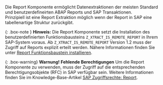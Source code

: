 
Die Report Komponente ermöglicht Datenextraktionen der meisten Standard und benutzerdefineirten ABAP Reports und SAP Transaktionen.<br>
Prinzipiell ist eine Report Extraktion möglich wenn der Report in SAP eine tabellenartige Struktur zurückgibt.

{: .box-note }
**Hinweis:** Die Report Komponente setzt die Installation des benutzerdefinierten Funktionsbausteins `Z_XTRACT_IS_REMOTE_REPORT` in Ihrem SAP-System voraus. Ab `Z_XTRACT_IS_REMOTE_REPORT` Version 1.2 muss der Zugriff auf Reports explizit erteilt werden. Nähere Informationen finden Sie unter [Report Funktionsbaustein installieren](./sap-customizing/report-funktionsbaustein-installieren).

{: .box-warning}
**Warnung!** **Fehlende Berechtigungen**
Um die Report Komponente zu verwenden, muss der Zugriff auf die entsprechenden Berechtigungsobjekte (RFC) in SAP verfügbar sein. 
Weitere Informationen finden Sie im Knowledge-Base-Artikel [SAP Zugriffsrechte: Report](https://kb.theobald-software.com/sap/authority-objects-sap-user-rights#report).

